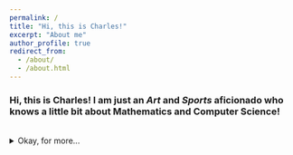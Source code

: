 ```yaml
---
permalink: /
title: "Hi, this is Charles!"
excerpt: "About me"
author_profile: true
redirect_from: 
  - /about/
  - /about.html
---
```

### Hi, this is Charles! I am just an ***Art*** and ***Sports*** aficionado who knows a little bit about Mathematics and Computer Science!

<br>

<details>
<summary>Okay, for more...</summary>
<br>
I am a highly passionate first-year Mathematics and Computer Science student at Macalester College with a solid background in both pure mathematics and applied mathematics(involved with computer and data science). I love competing in mathematical competitions to unveil the elegant beauty of the mathematics. With proficient skills in <i>R, Java, Python, MATLAB, SQL, HTML, CSS</i>, I love using mathematical thinking to solve practical problems as well.
<br>
I am indulged in Chinese Calligraphy, and playing basketball, ping-pong, soccer or just working out with friends and strangers in my spare time. 
<br>	

 </details>
 
 
 
<br>
<br><br><br>

<script type="text/javascript" id="clustrmaps" src="//cdn.clustrmaps.com/map_v2.js?cl=ffffff&w=100&t=n&d=5De8UX9TDFsVQrQw4cE3CBhNblYyl2vQbk42qsTB9Fw&co=00b2ff&cmo=bd00ff&cmn=f70000"></script>